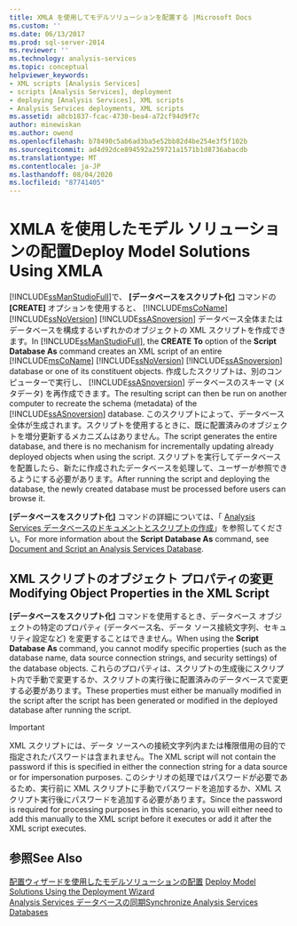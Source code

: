 ```yaml
---
title: XMLA を使用してモデルソリューションを配置する |Microsoft Docs
ms.custom: ''
ms.date: 06/13/2017
ms.prod: sql-server-2014
ms.reviewer: ''
ms.technology: analysis-services
ms.topic: conceptual
helpviewer_keywords:
- XML scripts [Analysis Services]
- scripts [Analysis Services], deployment
- deploying [Analysis Services], XML scripts
- Analysis Services deployments, XML scripts
ms.assetid: a8cb1837-fcac-4730-bea4-a72cf94d9f7c
author: minewiskan
ms.author: owend
ms.openlocfilehash: b78490c5ab6ad3ba5e52bb82d4be254e3f5f102b
ms.sourcegitcommit: ad4d92dce894592a259721a1571b1d8736abacdb
ms.translationtype: MT
ms.contentlocale: ja-JP
ms.lasthandoff: 08/04/2020
ms.locfileid: "87741405"
---
```

# <a name="deploy-model-solutions-using-xmla"></a><span data-ttu-id="3c06f-102">XMLA を使用したモデル ソリューションの配置</span><span class="sxs-lookup"><span data-stu-id="3c06f-102">Deploy Model Solutions Using XMLA</span></span>
  <span data-ttu-id="3c06f-103">[!INCLUDE[ssManStudioFull](../../includes/ssmanstudiofull-md.md)]で、 **[データベースをスクリプト化]** コマンドの **[CREATE]** オプションを使用すると、 [!INCLUDE[msCoName](../../includes/msconame-md.md)] [!INCLUDE[ssNoVersion](../../includes/ssnoversion-md.md)] [!INCLUDE[ssASnoversion](../../includes/ssasnoversion-md.md)] データベース全体またはデータベースを構成するいずれかのオブジェクトの XML スクリプトを作成できます。</span><span class="sxs-lookup"><span data-stu-id="3c06f-103">In [!INCLUDE[ssManStudioFull](../../includes/ssmanstudiofull-md.md)], the **CREATE To** option of the **Script Database As** command creates an XML script of an entire [!INCLUDE[msCoName](../../includes/msconame-md.md)] [!INCLUDE[ssNoVersion](../../includes/ssnoversion-md.md)] [!INCLUDE[ssASnoversion](../../includes/ssasnoversion-md.md)] database or one of its constituent objects.</span></span> <span data-ttu-id="3c06f-104">作成したスクリプトは、別のコンピューターで実行し、 [!INCLUDE[ssASnoversion](../../includes/ssasnoversion-md.md)] データベースのスキーマ (メタデータ) を再作成できます。</span><span class="sxs-lookup"><span data-stu-id="3c06f-104">The resulting script can then be run on another computer to recreate the schema (metadata) of the [!INCLUDE[ssASnoversion](../../includes/ssasnoversion-md.md)] database.</span></span> <span data-ttu-id="3c06f-105">このスクリプトによって、データベース全体が生成されます。スクリプトを使用するときに、既に配置済みのオブジェクトを増分更新するメカニズムはありません。</span><span class="sxs-lookup"><span data-stu-id="3c06f-105">The script generates the entire database, and there is no mechanism for incrementally updating already deployed objects when using the script.</span></span> <span data-ttu-id="3c06f-106">スクリプトを実行してデータベースを配置したら、新たに作成されたデータベースを処理して、ユーザーが参照できるようにする必要があります。</span><span class="sxs-lookup"><span data-stu-id="3c06f-106">After running the script and deploying the database, the newly created database must be processed before users can browse it.</span></span>  
  
 <span data-ttu-id="3c06f-107">**[データベースをスクリプト化]** コマンドの詳細については、「 [Analysis Services データベースのドキュメントとスクリプトの作成](document-and-script-an-analysis-services-database.md)」を参照してください。</span><span class="sxs-lookup"><span data-stu-id="3c06f-107">For more information about the **Script Database As** command, see [Document and Script an Analysis Services Database](document-and-script-an-analysis-services-database.md).</span></span>  
  
## <a name="modifying-object-properties-in-the-xml-script"></a><span data-ttu-id="3c06f-108">XML スクリプトのオブジェクト プロパティの変更</span><span class="sxs-lookup"><span data-stu-id="3c06f-108">Modifying Object Properties in the XML Script</span></span>  
 <span data-ttu-id="3c06f-109">**[データベースをスクリプト化]** コマンドを使用するとき、データベース オブジェクトの特定のプロパティ (データベース名、データ ソース接続文字列、セキュリティ設定など) を変更することはできません。</span><span class="sxs-lookup"><span data-stu-id="3c06f-109">When using the **Script Database As** command, you cannot modify specific properties (such as the database name, data source connection strings, and security settings) of the database objects.</span></span> <span data-ttu-id="3c06f-110">これらのプロパティは、スクリプトの生成後にスクリプト内で手動で変更するか、スクリプトの実行後に配置済みのデータベースで変更する必要があります。</span><span class="sxs-lookup"><span data-stu-id="3c06f-110">These properties must either be manually modified in the script after the script has been generated or modified in the deployed database after running the script.</span></span>  
  
> [!IMPORTANT]  
>  <span data-ttu-id="3c06f-111">XML スクリプトには、データ ソースへの接続文字列内または権限借用の目的で指定されたパスワードは含まれません。</span><span class="sxs-lookup"><span data-stu-id="3c06f-111">The XML script will not contain the password if this is specified in either the connection string for a data source or for impersonation purposes.</span></span> <span data-ttu-id="3c06f-112">このシナリオの処理ではパスワードが必要であるため、実行前に XML スクリプトに手動でパスワードを追加するか、XML スクリプト実行後にパスワードを追加する必要があります。</span><span class="sxs-lookup"><span data-stu-id="3c06f-112">Since the password is required for processing purposes in this scenario, you will either need to add this manually to the XML script before it executes or add it after the XML script executes.</span></span>  
  
## <a name="see-also"></a><span data-ttu-id="3c06f-113">参照</span><span class="sxs-lookup"><span data-stu-id="3c06f-113">See Also</span></span>  
 <span data-ttu-id="3c06f-114">[配置ウィザードを使用したモデルソリューションの配置](deploy-model-solutions-using-the-deployment-wizard.md) </span><span class="sxs-lookup"><span data-stu-id="3c06f-114">[Deploy Model Solutions Using the Deployment Wizard](deploy-model-solutions-using-the-deployment-wizard.md) </span></span>  
 [<span data-ttu-id="3c06f-115">Analysis Services データベースの同期</span><span class="sxs-lookup"><span data-stu-id="3c06f-115">Synchronize Analysis Services Databases</span></span>](synchronize-analysis-services-databases.md)  
  
  
